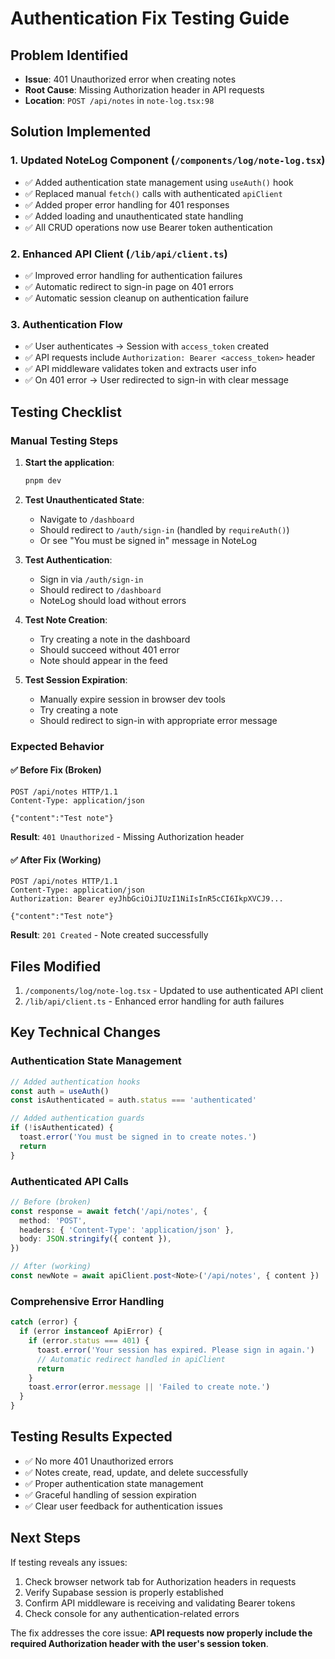 # Authentication Fix Testing Guide

## Problem Identified

- **Issue**: 401 Unauthorized error when creating notes
- **Root Cause**: Missing Authorization header in API requests
- **Location**: `POST /api/notes` in `note-log.tsx:98`

## Solution Implemented

### 1. **Updated NoteLog Component** (`/components/log/note-log.tsx`)

- ✅ Added authentication state management using `useAuth()` hook
- ✅ Replaced manual `fetch()` calls with authenticated `apiClient`
- ✅ Added proper error handling for 401 responses
- ✅ Added loading and unauthenticated state handling
- ✅ All CRUD operations now use Bearer token authentication

### 2. **Enhanced API Client** (`/lib/api/client.ts`)

- ✅ Improved error handling for authentication failures
- ✅ Automatic redirect to sign-in page on 401 errors
- ✅ Automatic session cleanup on authentication failure

### 3. **Authentication Flow**

- ✅ User authenticates → Session with `access_token` created
- ✅ API requests include `Authorization: Bearer <access_token>` header
- ✅ API middleware validates token and extracts user info
- ✅ On 401 error → User redirected to sign-in with clear message

## Testing Checklist

### Manual Testing Steps

1. **Start the application**:

   ```bash
   pnpm dev
   ```

2. **Test Unauthenticated State**:
   - Navigate to `/dashboard`
   - Should redirect to `/auth/sign-in` (handled by `requireAuth()`)
   - Or see "You must be signed in" message in NoteLog

3. **Test Authentication**:
   - Sign in via `/auth/sign-in`
   - Should redirect to `/dashboard`
   - NoteLog should load without errors

4. **Test Note Creation**:
   - Try creating a note in the dashboard
   - Should succeed without 401 error
   - Note should appear in the feed

5. **Test Session Expiration**:
   - Manually expire session in browser dev tools
   - Try creating a note
   - Should redirect to sign-in with appropriate error message

### Expected Behavior

#### ✅ **Before Fix** (Broken)

```
POST /api/notes HTTP/1.1
Content-Type: application/json

{"content":"Test note"}
```

**Result**: `401 Unauthorized` - Missing Authorization header

#### ✅ **After Fix** (Working)

```
POST /api/notes HTTP/1.1
Content-Type: application/json
Authorization: Bearer eyJhbGciOiJIUzI1NiIsInR5cCI6IkpXVCJ9...

{"content":"Test note"}
```

**Result**: `201 Created` - Note created successfully

## Files Modified

1. `/components/log/note-log.tsx` - Updated to use authenticated API client
2. `/lib/api/client.ts` - Enhanced error handling for auth failures

## Key Technical Changes

### Authentication State Management

```typescript
// Added authentication hooks
const auth = useAuth()
const isAuthenticated = auth.status === 'authenticated'

// Added authentication guards
if (!isAuthenticated) {
  toast.error('You must be signed in to create notes.')
  return
}
```

### Authenticated API Calls

```typescript
// Before (broken)
const response = await fetch('/api/notes', {
  method: 'POST',
  headers: { 'Content-Type': 'application/json' },
  body: JSON.stringify({ content }),
})

// After (working)
const newNote = await apiClient.post<Note>('/api/notes', { content })
```

### Comprehensive Error Handling

```typescript
catch (error) {
  if (error instanceof ApiError) {
    if (error.status === 401) {
      toast.error('Your session has expired. Please sign in again.')
      // Automatic redirect handled in apiClient
      return
    }
    toast.error(error.message || 'Failed to create note.')
  }
}
```

## Testing Results Expected

- ✅ No more 401 Unauthorized errors
- ✅ Notes create, read, update, and delete successfully
- ✅ Proper authentication state management
- ✅ Graceful handling of session expiration
- ✅ Clear user feedback for authentication issues

## Next Steps

If testing reveals any issues:

1. Check browser network tab for Authorization headers in requests
2. Verify Supabase session is properly established
3. Confirm API middleware is receiving and validating Bearer tokens
4. Check console for any authentication-related errors

The fix addresses the core issue: **API requests now properly include the required Authorization header with the user's session token**.
